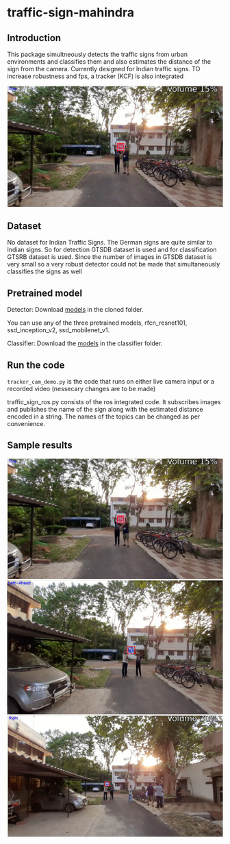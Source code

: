 # traffic-sign-mahindra

## Introduction
This package simultneously detects the traffic signs from urban environments and classifies them and also estimates the distance of the sign from the camera. Currently designed for Indian traffic signs. TO increase robustness and fps, a tracker (KCF) is also integrated

![stop](/results/stop.png)

## Dataset
No dataset for Indian Traffic Signs. The German signs are quite similar to Indian signs. So for detection GTSDB dataset is used and for classification GTSRB dataset is used. Since the number of images in GTSDB dataset is very small so a very robust detector could not be made that simultaneously classifies the signs as well

## Pretrained model

Detector:
Download [models](https://drive.google.com/open?id=1sFRgTOEs2SsJ6WsOA6VkHWk260S5EEat) in the cloned folder.

You can use any of the three pretrained models, rfcn_resnet101, ssd_inception_v2, ssd_mobilenet_v1.

Classifier:
Download the [models](https://drive.google.com/open?id=1JBkNJS86w05VJIlaD6Rf5XXg95FOieUF) in the classifier folder.

## Run the code

`tracker_cam_demo.py` is the code that runs on either live camera input or a recorded video (nessecary changes are to be made)

traffic_sign_ros.py consists of the ros integrated code. It subscribes images and publishes the name of the sign along with the estimated distance encoded in a string. The names of the topics can be changed as per convenience. 

## Sample results

![stop](/results/stop.png)
![left-ahead](/results/left-ahead.png)
![right](/results/right.png)